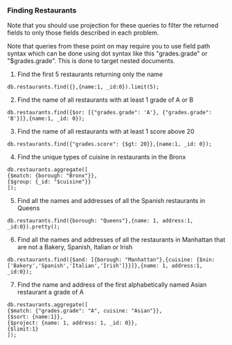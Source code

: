 ### Finding Restaurants

Note that you should use projection for these queries to filter the returned fields to only those fields described in each problem.

Note that queries from these point on may require you to use field path syntax which can be done using dot syntax like this "grades.grade" or "$grades.grade". This is done to target nested documents.

1. Find the first 5 restaurants returning only the name

```
db.restaurants.find({},{name:1, _id:0}).limit(5);
```

2. Find the name of all restaurants with at least 1 grade of A or B

```
db.restaurants.find({$or: [{"grades.grade": 'A'}, {"grades.grade": 'B'}]},{name:1, _id: 0});
```

3. Find the name of all restaurants with at least 1 score above 20

```
db.restaurants.find({"grades.score": {$gt: 20}},{name:1, _id: 0});
```

4. Find the unique types of cuisine in restaurants in the Bronx

```
db.restaurants.aggregate([
{$match: {borough: "Bronx"}},
{$group: {_id: "$cuisine"}}
]);
```

5. Find all the names and addresses of all the Spanish restaurants in Queens

```
db.restaurants.find({borough: "Queens"},{name: 1, address:1, _id:0}).pretty();
```

6. Find all the names and addresses of all the restaurants in Manhattan that are not a Bakery, Spanish, Italian or Irish

```
db.restaurants.find({$and: [{borough: "Manhattan"},{cuisine: {$nin: ['Bakery','Spanish','Italian','Irish']}}]},{name: 1, address:1, _id:0});
```

7. Find the name and address of the first alphabetically named Asian restaurant a grade of A

```
db.restaurants.aggregate([
{$match: {"grades.grade": "A", cuisine: "Asian"}},
{$sort: {name:1}},
{$project: {name: 1, address: 1, _id: 0}},
{$limit:1}
]);
```
